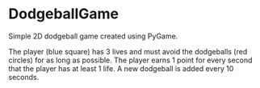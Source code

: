 # DodgeballGame

Simple 2D dodgeball game created using PyGame.

The player (blue square) has 3 lives and must avoid the dodgeballs (red circles) for as long as possible.
The player earns 1 point for every second that the player has at least 1 life. A new dodgeball is added every 10 seconds.
